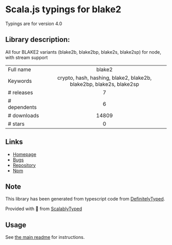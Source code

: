 
# Scala.js typings for blake2

Typings are for version 4.0

## Library description:
All four BLAKE2 variants (blake2b, blake2bp, blake2s, blake2sp) for node, with stream support

|                    |                 |
| ------------------ | :-------------: |
| Full name          | blake2 |
| Keywords           | crypto, hash, hashing, blake2, blake2b, blake2bp, blake2s, blake2sp |
| # releases         | 7 |
| # dependents       | 6 |
| # downloads        | 14809 |
| # stars            | 0 |

## Links
- [Homepage](https://github.com/vrza/node-blake2)
- [Bugs](https://github.com/vrza/node-blake2/issues)
- [Repository](https://github.com/vrza/node-blake2)
- [Npm](https://www.npmjs.com/package/blake2)
    


## Note
This library has been generated from typescript code from [DefinitelyTyped](https://definitelytyped.org).

Provided with :purple_heart: from [ScalablyTyped](https://github.com/oyvindberg/ScalablyTyped)

## Usage
See [the main readme](../../readme.md) for instructions.


